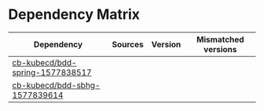 # Dependency Matrix

Dependency | Sources | Version | Mismatched versions
---------- | ------- | ------- | -------------------
[cb-kubecd/bdd-spring-1577838517](https://github.com/cb-kubecd/bdd-spring-1577838517.git) |  | []() | 
[cb-kubecd/bdd-sbhg-1577839614](https://github.com/cb-kubecd/bdd-sbhg-1577839614.git) |  | []() | 
